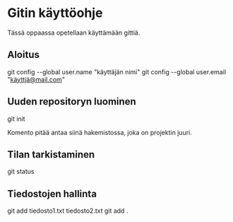 # Gitin käyttöohje

Tässä oppaassa opetellaan käyttämään gittiä.

## Aloitus

git config --global user.name "käyttäjän nimi"
git config --global user.email "käyttjä@mail.com"

## Uuden repositoryn luominen

git init

Komento pitää antaa siinä hakemistossa, joka on projektin juuri.

## Tilan tarkistaminen

git status

## Tiedostojen hallinta

git add tiedosto1.txt tiedosto2.txt
git add .